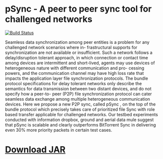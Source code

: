 pSync - A peer to peer sync tool for challenged networks
=========================================================

[![Build Status](https://travis-ci.org/ItsForkIT/psync-pc.svg?branch=master)](https://travis-ci.org/ItsForkIT/psync-pc)

Seamless  data  synchronization  among  peer  entities
is  a  problem  for  any  challenged  network  scenarios  where  in-
frastructural  supports  for  synchronization  are  not  available  or
insufficient.  Such  a  network  follows  a  delay/disruption  tolerant
approach,  in  which  connection  or  contact  time  among  devices
are   intermittent   and   short-lived,   agents   may   use   devices   of
heterogeneous  nature  with  different  communication  and  pro-
cessing  powers,  and  the  communication  channel  may  have  high
loss  rate  that  impacts  the  application  layer  file  synchronization
protocols.  The  bundle  protocol  specifications  for  delay  tolerant
networks   only   describe   the   semantics   for   data   transmission
between  two  distant  devices,  and  do  not  specify  how  a  peer-to-
peer (P2P) file synchronization protocol can cater seamless data
exchange among multiple heterogeneous communication devices.
Here we propose a new P2P sync, called
pSync
, on the top
of the bundle protocol which precisely takes care of prioritized file
Sync with role based transfer applicable for challenged networks.
Our  testbed  experiments  conducted  with  information  dropbox,
ground  and  aerial  data  mule  suggest  that
pSync
is  scalable  and
clearly outperforms BitTorrent Sync in delivering even
30%
more
priority  packets  in  certain  test  cases.


# [Download JAR](https://github.com/ghoshbishakh/psync-pc/raw/master/distributables/psync-pc-jar-with-dependencies.jar)